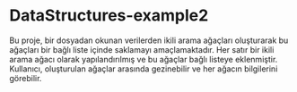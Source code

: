 # DataStructures-example2
Bu proje, bir dosyadan okunan verilerden ikili arama ağaçları oluşturarak bu ağaçları bir bağlı liste içinde saklamayı amaçlamaktadır. Her satır bir ikili arama ağacı olarak yapılandırılmış ve bu ağaçlar bağlı listeye eklenmiştir. Kullanıcı, oluşturulan ağaçlar arasında gezinebilir ve her ağacın bilgilerini görebilir.
